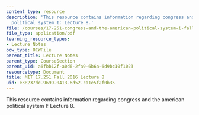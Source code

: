 ```yaml
---
content_type: resource
description: 'This resource contains information regarding congress and the american
  political system I: Lecture 8.'
file: /courses/17-251-congress-and-the-american-political-system-i-fall-2016/e38237dc969904136d52ca1e5f2f0b35_MIT17_251F16_Lec8.pdf
file_type: application/pdf
learning_resource_types:
- Lecture Notes
ocw_type: OCWFile
parent_title: Lecture Notes
parent_type: CourseSection
parent_uid: a6fbb12f-a0d6-2fa9-6b6a-6d9bc10f1023
resourcetype: Document
title: MIT 17.251 Fall 2016 Lecture 8
uid: e38237dc-9699-0413-6d52-ca1e5f2f0b35
---
```

This resource contains information regarding congress and the american political system I: Lecture 8.

